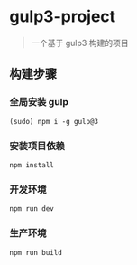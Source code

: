 ﻿# gulp3-project

> 一个基于 gulp3 构建的项目

## 构建步骤

### 全局安装 gulp

```
(sudo) npm i -g gulp@3
```

### 安装项目依赖

```
npm install
```

### 开发环境

```
npm run dev
```

### 生产环境

```
npm run build
```
